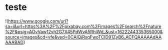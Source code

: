 # teste


!(https://www.google.com/url?sa=i&url=https%3A%2F%2Fpixabay.com%2Fimages%2Fsearch%2Fnature%2F&psig=AOvVaw12vh2G7X45PdWvA5RhiWd_&ust=1622244335365000&source=images&cd=vfe&ved=0CAIQjRxqFwoTCID91ZyB6_ACFQAAAAAdAAAAABAD)
